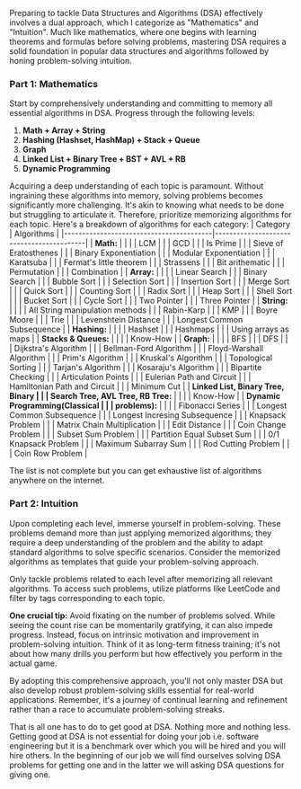 <!--
.. title: Simple path to get good in DSA
.. slug: simple-path-to-get-good-in-dsa
.. date: 2024-03-02 16:54:23 UTC+05:30
.. tags: programming, career
.. category: 
.. link: 
.. description: Simple path to get good at solving Data Structure and Algorithm problems. 
.. type: text
-->

Preparing to tackle Data Structures and Algorithms (DSA) effectively involves a dual approach, which I categorize as "Mathematics" and "Intuition". Much like mathematics, where one begins with learning theorems and formulas before solving problems, mastering DSA requires a solid foundation in popular data structures and algorithms followed by honing problem-solving intuition.

### Part 1: Mathematics

Start by comprehensively understanding and committing to memory all essential algorithms in DSA. Progress through the following levels:

1. **Math + Array + String**
2. **Hashing (Hashset, HashMap) + Stack + Queue**
3. **Graph**
4. **Linked List + Binary Tree + BST + AVL + RB**
5. **Dynamic Programming**

Acquiring a deep understanding of each topic is paramount. Without ingraining these algorithms into memory, solving problems becomes significantly more challenging. It's akin to knowing what needs to be done but struggling to articulate it. Therefore, prioritize memorizing algorithms for each topic. Here's a breakdown of algorithms for each category:
| Category                                | Algorithms                               |
|-----------------------------------------|------------------------------------------|
| **Math:**                               |                                          |
|                                         | LCM                                      |
|                                         | GCD                                      |
|                                         | Is Prime                                 |
|                                         | Sieve of Eratosthenes                    |
|                                         | Binary Exponentiation                    |
|                                         | Modular Exponentiation                   |
|                                         | Karatsuba                                |
|                                         | Fermat's little theorem                  |
|                                         | Strassens                                |
|                                         | Bit arithematic                          |
|                                         | Permutation                              |
|                                         | Combination                              |
| **Array:**                              |                                          |
|                                         | Linear Search                            |
|                                         | Binary Search                            |
|                                         | Bubble Sort                              |
|                                         | Selection Sort                           |
|                                         | Insertion Sort                           |
|                                         | Merge Sort                               |
|                                         | Quick Sort                               |
|                                         | Counting Sort                            |
|                                         | Radix Sort                               |
|                                         | Heap Sort                                |
|                                         | Shell Sort                               |
|                                         | Bucket Sort                              |
|                                         | Cycle Sort                               |
|                                         | Two Pointer                              |
|                                         | Three Pointer                            |
| **String:**                             |                                          |
|                                         | All String manipulation methods          |
|                                         | Rabin-Karp                               |
|                                         | KMP                                      |
|                                         | Boyre Moore                              |
|                                         | Trie                                     |
|                                         | Levenshtein Distance                     |
|                                         | Longest Common Subsequence               |
| **Hashing:**                            |                                          |
|                                         | Hashset                                  |
|                                         | Hashmaps                                 |
|                                         | Using arrays as maps                     |
| **Stacks & Queues:**                    |                                          |
|                                         | Know-How                                 |
| **Graph:**                              |                                          |
|                                         | BFS                                      |
|                                         | DFS                                      |
|                                         | Dijkstra's Algorithm                     |
|                                         | Bellman-Ford Algorithm                   |
|                                         | Floyd-Warshall Algorithm                 |
|                                         | Prim's Algorithm                         |
|                                         | Kruskal's Algorithm                      |
|                                         | Topological Sorting                      |
|                                         | Tarjan's Algorithm                       |
|                                         | Kosaraju's Algorithm                     |
|                                         | Bipartite Checking                       |
|                                         | Articulation Points                      |
|                                         | Eulerian Path and Circuit                |
|                                         | Hamiltonian Path and Circuit             |
|                                         | Minimum Cut                              |
| **Linked List, Binary Tree, Binary     |                                          |
| Search Tree, AVL Tree, RB Tree:**      |                                          |
|                                         | Know-How                                 |
| **Dynamic Programming(Classical        |                                          |
| problems):**                            |                                          |
|                                         | Fibonacci Series                         |
|                                         | Longest Common Subsequence               |
|                                         | Longest Incresing Subsequence            |
|                                         | Knapsack Problem                         |
|                                         | Matrix Chain Multiplication              |
|                                         | Edit Distance                            |
|                                         | Coin Change Problem                      |
|                                         | Subset Sum Problem                       |
|                                         | Partition Equal Subset Sum               |
|                                         | 0/1 Knapsack Problem                    |
|                                         | Maximum Subarray Sum                     |
|                                         | Rod Cutting Problem                      |
|                                         | Coin Row Problem                         |


The list is not complete but you can get exhaustive list of algorithms anywhere on the internet. 

### Part 2: Intuition

Upon completing each level, immerse yourself in problem-solving. These problems demand more than just applying memorized algorithms; they require a deep understanding of the problem and the ability to adapt standard algorithms to solve specific scenarios. Consider the memorized algorithms as templates that guide your problem-solving approach.

Only tackle problems related to each level after memorizing all relevant algorithms. To access such problems, utilize platforms like LeetCode and filter by tags corresponding to each topic.

**One crucial tip:** Avoid fixating on the number of problems solved. While seeing the count rise can be momentarily gratifying, it can also impede progress. Instead, focus on intrinsic motivation and improvement in problem-solving intuition. Think of it as long-term fitness training; it's not about how many drills you perform but how effectively you perform in the actual game.

By adopting this comprehensive approach, you'll not only master DSA but also develop robust problem-solving skills essential for real-world applications. Remember, it's a journey of continual learning and refinement rather than a race to accumulate problem-solving streaks.

That is all one has to do to get good at DSA. Nothing more and nothing less. Getting good at DSA is not essential for doing your job i.e. software engineering but it is a benchmark over which you will be hired and you will hire others. In the beginning of our job we will find ourselves solving DSA problems for getting one and in the latter we will asking DSA questions for giving one.

